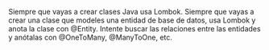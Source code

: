 Siempre que vayas a crear clases Java usa Lombok.
Siempre que vayas a crear una clase que modeles una entidad de base de datos, usa Lombok y anota la clase con @Entity.
Intente buscar las relaciones entre las entidades y anótalas con @OneToMany, @ManyToOne, etc.